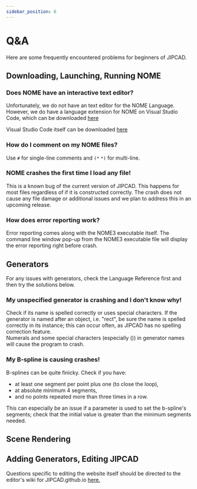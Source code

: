 ```yaml
---
sidebar_position: 6
---
```

# Q&A
Here are some frequently encountered problems for beginners of JIPCAD.

## Downloading, Launching, Running NOME

### Does NOME have an interactive text editor?
Unfortunately, we do not have an text editor for the NOME Language. However, we do have a language extension for NOME on Visual Studio Code, which can be downloaded [here](https://marketplace.visualstudio.com/items?itemName=AaronZheng.nome)

Visual Studio Code itself can be downloaded [here](https://code.visualstudio.com/)

### How do I comment on my NOME files?

Use `#` for single-line comments and `(*` `*)` for multi-line.


### NOME crashes the first time I load any file!

This is a known bug of the current version of JIPCAD. This happens for most files regardless of if it is constructed correctly. The crash does not cause any file damage or additional issues and we plan to address this in an upcoming release.

### How does error reporting work?
Error reporting comes along with the NOME3 executable itself. The command line window pop-up from the NOME3 executable file will display the error reporting right before crash. 

## Generators
For any issues with generators, check the Language Reference first and then try the solutions below.

### My unspecified generator is crashing and I don't know why!

Check if its name is spelled correctly or uses special characters.
If the generator is named after an object, i.e. "rect", be sure the name is spelled correctly in its instance; this can occur often, as JIPCAD has no spelling correction feature. <br />
Numerals and some special characters (especially ()) in generator names will cause the program to crash.

### My B-spline is causing crashes!

B-splines can be quite finicky. Check if you have:

* at least one segment per point plus one (to close the loop),
* at absolute minimum 4 segments,
* and no points repeated more than three times in a row.

This can especially be an issue if a parameter is used to set the b-spline's segments; check that the initial value is greater than the minimum segments needed.

## Scene Rendering

## Adding Generators, Editing JIPCAD
Questions specific to editing the website itself should be directed to the editor's wiki for JIPCAD.github.io [here.](https://github.com/JIPCAD/JIPCAD.github.io/wiki)